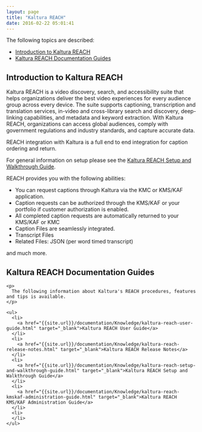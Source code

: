 ```yaml
---
layout: page
title: "Kaltura REACH"
date: 2016-02-22 05:01:41
---
```


<p>
    <span>The following topics are described:</span>
  </p>
  
  <ul>
    <li>
      <span><span><a href="#intro">Introduction to Kaltura REACH</a></span></span>
    </li>
    <li>
      <span><span><a href="#intro"></a></span></span><a href="#docs">Kaltura REACH Documentation Guides</a>
    </li>
  </ul>
  
  <h2 id="page-title" class="title">
    <a name="intro"></a>Introduction to Kaltura REACH
  </h2>
  
  <p>
    Kaltura REACH is a video discovery, search, and accessibility suite that helps organizations deliver the best video experiences for every audience group across every device. The suite supports captioning, transcription and translation services, in-video and cross-library search and discovery, deep-linking capabilities, and metadata and keyword extraction. With Kaltura REACH, organizations can access global audiences, comply with government regulations and industry standards, and capture accurate data.
  </p>
  
  <p>
    REACH integration with Kaltura is a full end to end integration for caption ordering and return.
  </p>
  
  <p>
    For general information on setup please see the <a href="{{site.url}}/documentation/Knowledge/kaltura-reach-setup-and-walkthrough-guide.html">Kaltura REACH Setup and Walkthrough Guide</a>.
  </p>
  
  <p>
    REACH provides you with the following abilities:
  </p>
  
  <ul>
    <li>
      You can request captions through Kaltura via the KMC or KMS/KAF application.
    </li>
    <li>
      Caption requests can be authorized through the KMS/KAF or your portfolio if customer authorization is enabled.
    </li>
    <li>
      All completed caption requests are automatically returned to your KMS/KAF or KMC
    </li>
    <li>
      Caption Files are seamlessly integrated.
    </li>
    <li>
      Transcript Files
    </li>
    <li>
      Related Files: JSON (per word timed transcript)
    </li>
  </ul>
  
  <p>
    and much more.
  </p>
  
  <div class="table-wrap">
    <h2>
      <a name="docs"></a>Kaltura REACH Documentation Guides
    </h2>
    
    <p>
      The following information about Kaltura's REACH procedures, features and tips is available.
    </p>
    
    <ul>
      <li>
        <a href="{{site.url}}/documentation/Knowledge/kaltura-reach-user-guide.html" target="_blank">Kaltura REACH User Guide</a>
      </li>
      <li>
        <a href="{{site.url}}/documentation/Knowledge/kaltura-reach-release-notes.html" target="_blank">Kaltura REACH Release Notes</a>
      </li>
      <li>
        <a href="{{site.url}}/documentation/Knowledge/kaltura-reach-setup-and-walkthrough-guide.html" target="_blank">Kaltura REACH Setup and Walkthrough Guide</a>
      </li>
      <li>
        <a href="{{site.url}}/documentation/Knowledge/kaltura-reach-kmskaf-administration-guide.html" target="_blank">Kaltura REACH KMS/KAF Administration Guide</a>
      </li>
      <li>
      </li>
    </ul>
  </div>
